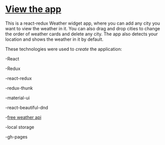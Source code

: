 # [View the app](https://vadim4004.github.io/weather_widget/)

This is a react-redux Weather widget app, where you can add any city you want to view the weather in it. You can also drag and drop cities to change the order of weather cards and delete any city.
The app also detects your location and shows the weather in it by default.

These technologies were used to _create_ the application:

-React

-Redux

-react-redux

-redux-thunk

-material-ui

-react-beautiful-dnd

-[free weather api](http://api.openweathermap.org/)

-local storage

-gh-pages
